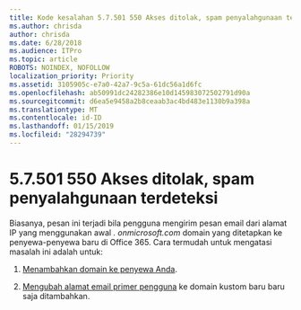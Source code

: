 ```yaml
---
title: Kode kesalahan 5.7.501 550 Akses ditolak, spam penyalahgunaan terdeteksi
ms.author: chrisda
author: chrisda
ms.date: 6/28/2018
ms.audience: ITPro
ms.topic: article
ROBOTS: NOINDEX, NOFOLLOW
localization_priority: Priority
ms.assetid: 3105905c-e7a0-42a7-9c5a-61dc56a1d6fc
ms.openlocfilehash: ab50991dc24282386e10d145983072502791d90a
ms.sourcegitcommit: d6ea5e9458a2b8ceaab3ac4bd483e1130b9a398a
ms.translationtype: MT
ms.contentlocale: id-ID
ms.lasthandoff: 01/15/2019
ms.locfileid: "28294739"
---
```

# <a name="550-57501-access-denied-spam-abuse-detected"></a>5.7.501 550 Akses ditolak, spam penyalahgunaan terdeteksi

Biasanya, pesan ini terjadi bila pengguna mengirim pesan email dari alamat IP yang menggunakan awal *. onmicrosoft.com* domain yang ditetapkan ke penyewa-penyewa baru di Office 365. Cara termudah untuk mengatasi masalah ini adalah untuk: 
  
1. [Menambahkan domain ke penyewa Anda](https://support.office.com/article/6383f56d-3d09-4dcb-9b41-b5f5a5efd611.aspx).
    
2. [Mengubah alamat email primer pengguna](https://support.office.com/article/fb5ac074-e203-4e1f-9843-b9d1a3e03297.aspx) ke domain kustom baru baru saja ditambahkan. 
    

